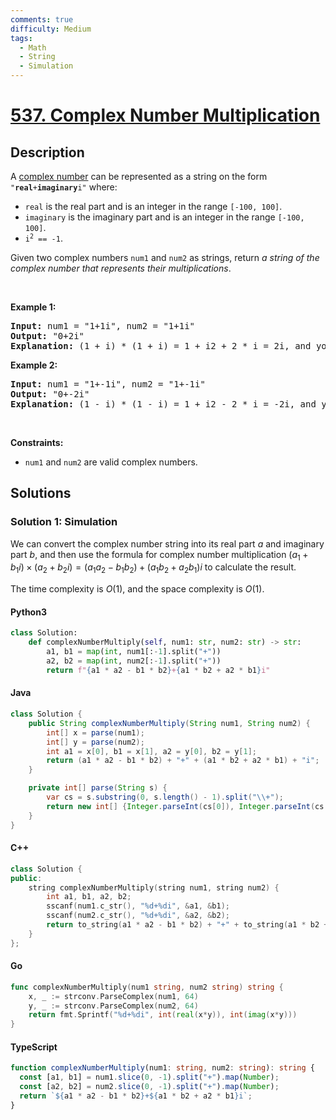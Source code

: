 ```yaml
---
comments: true
difficulty: Medium
tags:
  - Math
  - String
  - Simulation
---
```


<!-- problem:start -->

# [537. Complex Number Multiplication](https://leetcode.com/problems/complex-number-multiplication)


## Description

<!-- description:start -->

<p>A <a href="https://en.wikipedia.org/wiki/Complex_number" target="_blank">complex number</a> can be represented as a string on the form <code>&quot;<strong>real</strong>+<strong>imaginary</strong>i&quot;</code> where:</p>

<ul>
	<li><code>real</code> is the real part and is an integer in the range <code>[-100, 100]</code>.</li>
	<li><code>imaginary</code> is the imaginary part and is an integer in the range <code>[-100, 100]</code>.</li>
	<li><code>i<sup>2</sup> == -1</code>.</li>
</ul>

<p>Given two complex numbers <code>num1</code> and <code>num2</code> as strings, return <em>a string of the complex number that represents their multiplications</em>.</p>

<p>&nbsp;</p>
<p><strong class="example">Example 1:</strong></p>

<pre>
<strong>Input:</strong> num1 = &quot;1+1i&quot;, num2 = &quot;1+1i&quot;
<strong>Output:</strong> &quot;0+2i&quot;
<strong>Explanation:</strong> (1 + i) * (1 + i) = 1 + i2 + 2 * i = 2i, and you need convert it to the form of 0+2i.
</pre>

<p><strong class="example">Example 2:</strong></p>

<pre>
<strong>Input:</strong> num1 = &quot;1+-1i&quot;, num2 = &quot;1+-1i&quot;
<strong>Output:</strong> &quot;0+-2i&quot;
<strong>Explanation:</strong> (1 - i) * (1 - i) = 1 + i2 - 2 * i = -2i, and you need convert it to the form of 0+-2i.
</pre>

<p>&nbsp;</p>
<p><strong>Constraints:</strong></p>

<ul>
	<li><code>num1</code> and <code>num2</code> are valid complex numbers.</li>
</ul>

<!-- description:end -->

## Solutions

<!-- solution:start -->

### Solution 1: Simulation

We can convert the complex number string into its real part $a$ and imaginary part $b$, and then use the formula for complex number multiplication $(a_1 + b_1i) \times (a_2 + b_2i) = (a_1a_2 - b_1b_2) + (a_1b_2 + a_2b_1)i$ to calculate the result.

The time complexity is $O(1)$, and the space complexity is $O(1)$.

<!-- tabs:start -->

#### Python3

```python
class Solution:
    def complexNumberMultiply(self, num1: str, num2: str) -> str:
        a1, b1 = map(int, num1[:-1].split("+"))
        a2, b2 = map(int, num2[:-1].split("+"))
        return f"{a1 * a2 - b1 * b2}+{a1 * b2 + a2 * b1}i"
```

#### Java

```java
class Solution {
    public String complexNumberMultiply(String num1, String num2) {
        int[] x = parse(num1);
        int[] y = parse(num2);
        int a1 = x[0], b1 = x[1], a2 = y[0], b2 = y[1];
        return (a1 * a2 - b1 * b2) + "+" + (a1 * b2 + a2 * b1) + "i";
    }

    private int[] parse(String s) {
        var cs = s.substring(0, s.length() - 1).split("\\+");
        return new int[] {Integer.parseInt(cs[0]), Integer.parseInt(cs[1])};
    }
}
```

#### C++

```cpp
class Solution {
public:
    string complexNumberMultiply(string num1, string num2) {
        int a1, b1, a2, b2;
        sscanf(num1.c_str(), "%d+%di", &a1, &b1);
        sscanf(num2.c_str(), "%d+%di", &a2, &b2);
        return to_string(a1 * a2 - b1 * b2) + "+" + to_string(a1 * b2 + a2 * b1) + "i";
    }
};
```

#### Go

```go
func complexNumberMultiply(num1 string, num2 string) string {
	x, _ := strconv.ParseComplex(num1, 64)
	y, _ := strconv.ParseComplex(num2, 64)
	return fmt.Sprintf("%d+%di", int(real(x*y)), int(imag(x*y)))
}
```

#### TypeScript

```ts
function complexNumberMultiply(num1: string, num2: string): string {
  const [a1, b1] = num1.slice(0, -1).split("+").map(Number);
  const [a2, b2] = num2.slice(0, -1).split("+").map(Number);
  return `${a1 * a2 - b1 * b2}+${a1 * b2 + a2 * b1}i`;
}
```

<!-- tabs:end -->

<!-- solution:end -->

<!-- problem:end -->
